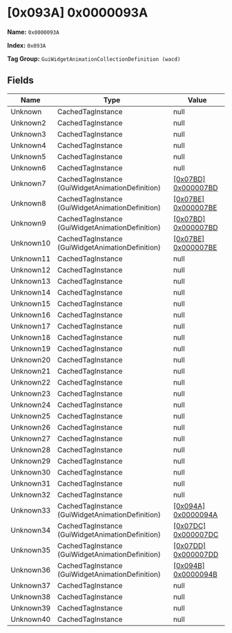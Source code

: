 # [0x093A] 0x0000093A

**Name:** ```0x0000093A```

**Index:** ```0x093A```

**Tag Group:** ```GuiWidgetAnimationCollectionDefinition (wacd)```

## Fields

Name	| Type	| Value
---	|---	|---	|
Unknown	|CachedTagInstance	|null
Unknown2	|CachedTagInstance	|null
Unknown3	|CachedTagInstance	|null
Unknown4	|CachedTagInstance	|null
Unknown5	|CachedTagInstance	|null
Unknown6	|CachedTagInstance	|null
Unknown7	|CachedTagInstance (GuiWidgetAnimationDefinition)	|[[0x07BD] 0x000007BD](../GuiWidgetAnimationDefinition/07BD.md)
Unknown8	|CachedTagInstance (GuiWidgetAnimationDefinition)	|[[0x07BE] 0x000007BE](../GuiWidgetAnimationDefinition/07BE.md)
Unknown9	|CachedTagInstance (GuiWidgetAnimationDefinition)	|[[0x07BD] 0x000007BD](../GuiWidgetAnimationDefinition/07BD.md)
Unknown10	|CachedTagInstance (GuiWidgetAnimationDefinition)	|[[0x07BE] 0x000007BE](../GuiWidgetAnimationDefinition/07BE.md)
Unknown11	|CachedTagInstance	|null
Unknown12	|CachedTagInstance	|null
Unknown13	|CachedTagInstance	|null
Unknown14	|CachedTagInstance	|null
Unknown15	|CachedTagInstance	|null
Unknown16	|CachedTagInstance	|null
Unknown17	|CachedTagInstance	|null
Unknown18	|CachedTagInstance	|null
Unknown19	|CachedTagInstance	|null
Unknown20	|CachedTagInstance	|null
Unknown21	|CachedTagInstance	|null
Unknown22	|CachedTagInstance	|null
Unknown23	|CachedTagInstance	|null
Unknown24	|CachedTagInstance	|null
Unknown25	|CachedTagInstance	|null
Unknown26	|CachedTagInstance	|null
Unknown27	|CachedTagInstance	|null
Unknown28	|CachedTagInstance	|null
Unknown29	|CachedTagInstance	|null
Unknown30	|CachedTagInstance	|null
Unknown31	|CachedTagInstance	|null
Unknown32	|CachedTagInstance	|null
Unknown33	|CachedTagInstance (GuiWidgetAnimationDefinition)	|[[0x094A] 0x0000094A](../GuiWidgetAnimationDefinition/094A.md)
Unknown34	|CachedTagInstance (GuiWidgetAnimationDefinition)	|[[0x07DC] 0x000007DC](../GuiWidgetAnimationDefinition/07DC.md)
Unknown35	|CachedTagInstance (GuiWidgetAnimationDefinition)	|[[0x07DD] 0x000007DD](../GuiWidgetAnimationDefinition/07DD.md)
Unknown36	|CachedTagInstance (GuiWidgetAnimationDefinition)	|[[0x094B] 0x0000094B](../GuiWidgetAnimationDefinition/094B.md)
Unknown37	|CachedTagInstance	|null
Unknown38	|CachedTagInstance	|null
Unknown39	|CachedTagInstance	|null
Unknown40	|CachedTagInstance	|null


